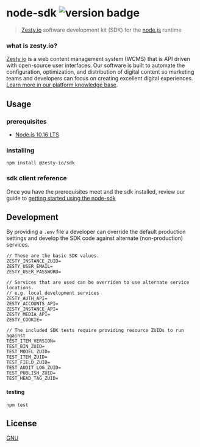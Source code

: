 # node-sdk ![version badge](https://img.shields.io/npm/v/@zesty-io/sdk)

> [Zesty.io](https://www.zesty.io/) software development kit (SDK) for the [node.js](https://nodejs.org/en/) runtime

### what is zesty.io?

[Zesty.io](https://www.zesty.io/) is a web content management system (WCMS) that is API driven with open-source user interfaces. Our software is built to automate the configuration, optimization, and distribution of digital content so marketing teams and developers can focus on creating excellent digital experiences. [Learn more in our platform knowledge base](https://zesty.org/).


## Usage

### prerequisites

- [Node.js 10.16 LTS](https://nodejs.org/dist/latest-v10.x/docs/api/)

### installing

```
npm install @zesty-io/sdk
```

### sdk client reference

Once you have the prerequisites meet and the sdk installed, review our guide to [getting started using the node-sdk](https://github.com/zesty-io/node-sdk/wiki)


## Development

By providing a `.env` file a developer can override the default production settings and develop the SDK code against alternate (non-production) services.

```
// These are the basic SDK values. 
ZESTY_INSTANCE_ZUID=
ZESTY_USER_EMAIL=
ZESTY_USER_PASSWORD=

// Services that are used can be overriden to use alternate service locations.
// e.g. local development services
ZESTY_AUTH_API=
ZESTY_ACCOUNTS_API=
ZESTY_INSTANCE_API=
ZESTY_MEDIA_API=
ZESTY_COOKIE=

// The included SDK tests require providing resource ZUIDs to run against
TEST_ITEM_VERSION=
TEST_BIN_ZUID=
TEST_MODEL_ZUID=
TEST_ITEM_ZUID=
TEST_FIELD_ZUID=
TEST_AUDIT_LOG_ZUID=
TEST_PUBLISH_ZUID=
TEST_HEAD_TAG_ZUID=
```

#### testing
```
npm test
```

## License

[GNU](https://www.gnu.org/licenses/gpl-3.0.en.html)
